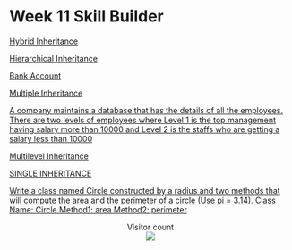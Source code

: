 # Week 11 Skill Builder

[Hybrid Inheritance](https://github.com/atharva-narkhede/Python/blob/main/Week%2011/Skill%20Builder/Hybrid_Inheritance.py)

[Hierarchical Inheritance](https://github.com/atharva-narkhede/Python/blob/main/Week%2011/Skill%20Builder/Hierarchical_Inheritance.py)

[Bank Account](https://github.com/atharva-narkhede/Python/blob/main/Week%2011/Skill%20Builder/Bank_account.py)

[Multiple Inheritance](https://github.com/atharva-narkhede/Python/blob/main/Week%2011/Skill%20Builder/Multiple_inheritance.py)

[A company maintains a database that has the details of all the employees. There are two levels of employees where Level 1 is the top management having salary more than 10000 and Level 2 is the staffs who are getting a salary less than 10000](https://github.com/atharva-narkhede/Python/blob/main/Week%2011/Skill%20Builder/Employee.py)

[Multilevel Inheritance](https://github.com/atharva-narkhede/Python/blob/main/Week%2011/Skill%20Builder/Multilevel_Inheritance.py)

[SINGLE INHERITANCE](https://github.com/atharva-narkhede/Python/blob/main/Week%2011/Skill%20Builder/SINGLE_INHERITANCE.py)

[Write a class named Circle constructed by a radius and two methods that will compute the area and the perimeter of a circle (Use pi = 3.14). Class Name: Circle Method1: area Method2: perimeter](https://github.com/atharva-narkhede/Python/blob/main/Week%2011/Skill%20Builder/circle.py)



<p align="center"> 
  Visitor count<br>
  <img src="https://profile-counter.glitch.me/atharva-narkhede-pythonw11sb/count.svg" />
</p>
